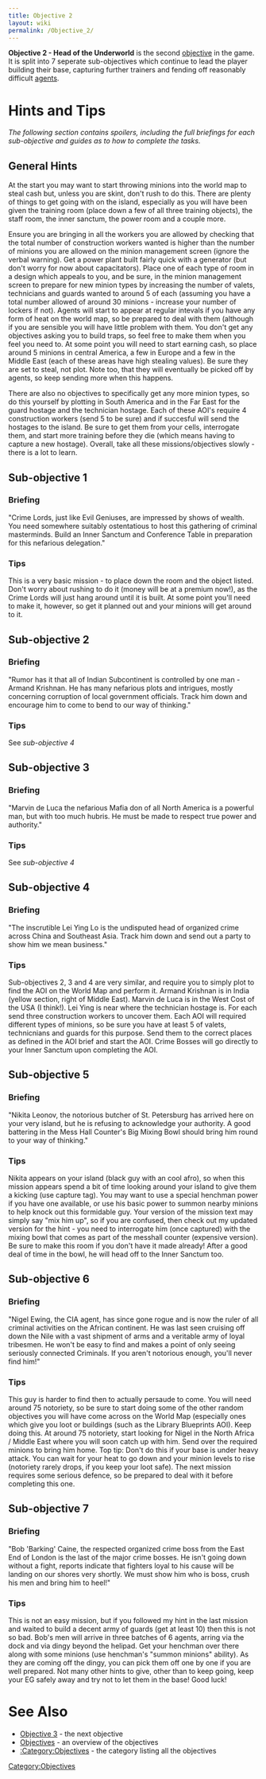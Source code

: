 ```yaml
---
title: Objective 2
layout: wiki
permalink: /Objective_2/
---
```


**Objective 2 - Head of the Underworld** is the second
[objective](/Objectives "wikilink") in the game. It is split into 7
seperate sub-objectives which continue to lead the player building their
base, capturing further trainers and fending off reasonably difficult
[agents](/agents "wikilink").

Hints and Tips
==============

<i>The following section contains spoilers, including the full briefings
for each sub-objective and guides as to how to complete the tasks.</i>

General Hints
-------------

At the start you may want to start throwing minions into the world map
to steal cash but, unless you are skint, don't rush to do this. There
are plenty of things to get going with on the island, especially as you
will have been given the training room (place down a few of all three
training objects), the staff room, the inner sanctum, the power room and
a couple more.

Ensure you are bringing in all the workers you are allowed by checking
that the total number of construction workers wanted is higher than the
number of minions you are allowed on the minion management screen
(ignore the verbal warning). Get a power plant built fairly quick with a
generator (but don't worry for now about capacitators). Place one of
each type of room in a design which appeals to you, and be sure, in the
minion management screen to prepare for new minion types by increasing
the number of valets, technicians and guards wanted to around 5 of each
(assuming you have a total number allowed of around 30 minions -
increase your number of lockers if not). Agents will start to appear at
regular intevals if you have any form of heat on the world map, so be
prepared to deal with them (although if you are sensible you will have
little problem with them. You don't get any objectives asking you to
build traps, so feel free to make them when you feel you need to. At
some point you will need to start earning cash, so place around 5
minions in central America, a few in Europe and a few in the Middle East
(each of these areas have high stealing values). Be sure they are set to
steal, not plot. Note too, that they will eventually be picked off by
agents, so keep sending more when this happens.

There are also no objectives to specifically get any more minion types,
so do this yourself by plotting in South America and in the Far East for
the guard hostage and the technician hostage. Each of these AOI's
require 4 construction workers (send 5 to be sure) and if succesful will
send the hostages to the island. Be sure to get them from your cells,
interrogate them, and start more training before they die (which means
having to capture a new hostage). Overall, take all these
missions/objectives slowly - there is a lot to learn.

Sub-objective 1
---------------

### Briefing

"Crime Lords, just like Evil Geniuses, are impressed by shows of wealth.
You need somewhere suitably ostentatious to host this gathering of
criminal masterminds. Build an Inner Sanctum and Conference Table in
preparation for this nefarious delegation."

### Tips

This is a very basic mission - to place down the room and the object
listed. Don't worry about rushing to do it (money will be at a premium
now!), as the Crime Lords will just hang around until it is built. At
some point you'll need to make it, however, so get it planned out and
your minions will get around to it.

Sub-objective 2
---------------

### Briefing

"Rumor has it that all of Indian Subcontinent is controlled by one man -
Armand Krishnan. He has many nefarious plots and intrigues, mostly
concerning corruption of local government officials. Track him down and
encourage him to come to bend to our way of thinking."

### Tips

See <i>sub-objective 4</i>

Sub-objective 3
---------------

### Briefing

"Marvin de Luca the nefarious Mafia don of all North America is a
powerful man, but with too much hubris. He must be made to respect true
power and authority."

### Tips

See <i>sub-objective 4</i>

Sub-objective 4
---------------

### Briefing

"The inscrutible Lei Ying Lo is the undisputed head of organized crime
across China and Southeast Asia. Track him down and send out a party to
show him we mean business."

### Tips

Sub-objectives 2, 3 and 4 are very similar, and require you to simply
plot to find the AOI on the World Map and perform it. Armand Krishnan is
in India (yellow section, right of Middle East). Marvin de Luca is in
the West Cost of the USA (I think!). Lei Ying is near where the
technician hostage is. For each send three construction workers to
uncover them. Each AOI will required different types of minions, so be
sure you have at least 5 of valets, technicnians and guards for this
purpose. Send them to the correct places as defined in the AOI brief and
start the AOI. Crime Bosses will go directly to your Inner Sanctum upon
completing the AOI.

Sub-objective 5
---------------

### Briefing

"Nikita Leonov, the notorious butcher of St. Petersburg has arrived here
on your very island, but he is refusing to acknowledge your authority. A
good battering in the Mess Hall Counter's Big Mixing Bowl should bring
him round to your way of thinking."

### Tips

Nikita appears on your island (black guy with an cool afro), so when
this mission appears spend a bit of time looking around your island to
give them a kicking (use capture tag). You may want to use a special
henchman power if you have one available, or use his basic power to
summon nearby minions to help knock out this formidable guy. Your
version of the mission text may simply say "mix him up", so if you are
confused, then check out my updated version for the hint - you need to
interrogate him (once captured) with the mixing bowl that comes as part
of the messhall counter (expensive version). Be sure to make this room
if you don't have it made already! After a good deal of time in the
bowl, he will head off to the Inner Sanctum too.

Sub-objective 6
---------------

### Briefing

"Nigel Ewing, the CIA agent, has since gone rogue and is now the ruler
of all criminal activities on the African continent. He was last seen
cruising off down the Nile with a vast shipment of arms and a veritable
army of loyal tribesmen. He won't be easy to find and makes a point of
only seeing seriously connected Criminals. If you aren't notorious
enough, you'll never find him!"

### Tips

This guy is harder to find then to actually persaude to come. You will
need around 75 notoriety, so be sure to start doing some of the other
random objectives you will have come across on the World Map (especially
ones which give you loot or buildings (such as the Library Blueprints
AOI). Keep doing this. At around 75 notoriety, start looking for Nigel
in the North Africa / Middle East where you will soon catch up with him.
Send over the required minions to bring him home. Top tip: Don't do this
if your base is under heavy attack. You can wait for your heat to go
down and your minion levels to rise (notoriety rarely drops, if you keep
your loot safe). The next mission requires some serious defence, so be
prepared to deal with it before completing this one.

Sub-objective 7
---------------

### Briefing

"Bob 'Barking' Caine, the respected organized crime boss from the East
End of London is the last of the major crime bosses. He isn't going down
without a fight, reports indicate that fighters loyal to his cause will
be landing on our shores very shortly. We must show him who is boss,
crush his men and bring him to heel!"

### Tips

This is not an easy mission, but if you followed my hint in the last
mission and waited to build a decent army of guards (get at least 10)
then this is not so bad. Bob's men will arrive in three batches of 6
agents, arring via the dock and via dingy beyond the helipad. Get your
henchman over there along with some minions (use henchman's "summon
minions" ability). As they are coming off the dingy, you can pick them
off one by one if you are well prepared. Not many other hints to give,
other than to keep going, keep your EG safely away and try not to let
them in the base! Good luck!

See Also
========

-   [Objective 3](/Objective_3 "wikilink") - the next objective
-   [Objectives](/Objectives "wikilink") - an overview of the objectives
-   [:Category:Objectives](/:Category:Objectives "wikilink") - the
    category listing all the objectives

[Category:Objectives](/Category:Objectives "wikilink")